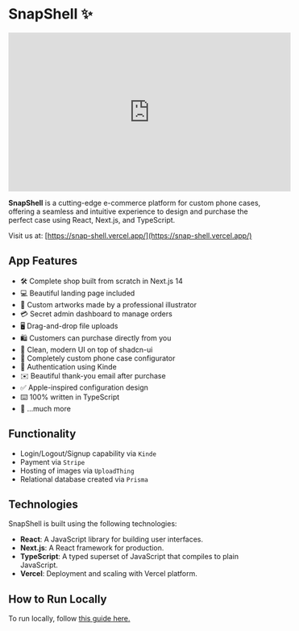 # SnapShell ✨

<iframe width="560" height="315" src="https://www.youtube.com/embed/CFsi60u-4i4?si=I3X3rFCw7p--nRD7" frameborder="0" allowfullscreen></iframe>



**SnapShell** is a cutting-edge e-commerce platform for custom phone cases, offering a seamless and intuitive experience to design and purchase the perfect case using React, Next.js, and TypeScript.

Visit us at: [https://snap-shell.vercel.app/](https://snap-shell.vercel.app/)

## App Features

- 🛠️ Complete shop built from scratch in Next.js 14
- 💻 Beautiful landing page included
- 🎨 Custom artworks made by a professional illustrator
- 💳 Secret admin dashboard to manage orders
- 🖥️ Drag-and-drop file uploads
- 🛍️ Customers can purchase directly from you
- 🌟 Clean, modern UI on top of shadcn-ui
- 🛒 Completely custom phone case configurator
- 🔑 Authentication using Kinde
- ✉️ Beautiful thank-you email after purchase
- ✅ Apple-inspired configuration design
- ⌨️ 100% written in TypeScript
- 🎁 ...much more

## Functionality

- Login/Logout/Signup capability via `Kinde`
- Payment via `Stripe`
- Hosting of images via `UploadThing`
- Relational database created via `Prisma`

## Technologies

SnapShell is built using the following technologies:
- **React**: A JavaScript library for building user interfaces.
- **Next.js**: A React framework for production.
- **TypeScript**: A typed superset of JavaScript that compiles to plain JavaScript.
- **Vercel**: Deployment and scaling with Vercel platform.

## How to Run Locally

To run locally, follow [this guide here.](https://github.com/BozinovskiDaniel/SnapShell/blob/master/snapshell/README.md)